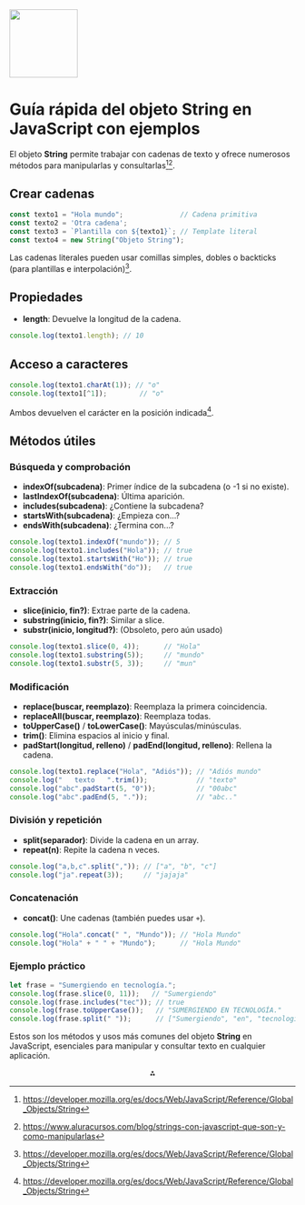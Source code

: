 <img src="https://r2cdn.perplexity.ai/pplx-full-logo-primary-dark%402x.png" class="logo" width="120"/>

# Guía rápida del objeto **String** en JavaScript con ejemplos

El objeto **String** permite trabajar con cadenas de texto y ofrece numerosos métodos para manipularlas y consultarlas[^1][^5].

## Crear cadenas

```js
const texto1 = "Hola mundo";              // Cadena primitiva
const texto2 = 'Otra cadena';
const texto3 = `Plantilla con ${texto1}`; // Template literal
const texto4 = new String("Objeto String");
```

Las cadenas literales pueden usar comillas simples, dobles o backticks (para plantillas e interpolación)[^1].

## Propiedades

- **length**: Devuelve la longitud de la cadena.

```js
console.log(texto1.length); // 10
```


## Acceso a caracteres

```js
console.log(texto1.charAt(1)); // "o"
console.log(texto1[^1]);        // "o"
```

Ambos devuelven el carácter en la posición indicada[^1].

## Métodos útiles

### Búsqueda y comprobación

- **indexOf(subcadena)**: Primer índice de la subcadena (o -1 si no existe).
- **lastIndexOf(subcadena)**: Última aparición.
- **includes(subcadena)**: ¿Contiene la subcadena?
- **startsWith(subcadena)**: ¿Empieza con...?
- **endsWith(subcadena)**: ¿Termina con...?

```js
console.log(texto1.indexOf("mundo")); // 5
console.log(texto1.includes("Hola")); // true
console.log(texto1.startsWith("Ho")); // true
console.log(texto1.endsWith("do"));   // true
```


### Extracción

- **slice(inicio, fin?)**: Extrae parte de la cadena.
- **substring(inicio, fin?)**: Similar a slice.
- **substr(inicio, longitud?)**: (Obsoleto, pero aún usado)

```js
console.log(texto1.slice(0, 4));      // "Hola"
console.log(texto1.substring(5));     // "mundo"
console.log(texto1.substr(5, 3));     // "mun"
```


### Modificación

- **replace(buscar, reemplazo)**: Reemplaza la primera coincidencia.
- **replaceAll(buscar, reemplazo)**: Reemplaza todas.
- **toUpperCase()** / **toLowerCase()**: Mayúsculas/minúsculas.
- **trim()**: Elimina espacios al inicio y final.
- **padStart(longitud, relleno)** / **padEnd(longitud, relleno)**: Rellena la cadena.

```js
console.log(texto1.replace("Hola", "Adiós")); // "Adiós mundo"
console.log("   texto   ".trim());            // "texto"
console.log("abc".padStart(5, "0"));          // "00abc"
console.log("abc".padEnd(5, "."));            // "abc.."
```


### División y repetición

- **split(separador)**: Divide la cadena en un array.
- **repeat(n)**: Repite la cadena n veces.

```js
console.log("a,b,c".split(",")); // ["a", "b", "c"]
console.log("ja".repeat(3));     // "jajaja"
```


### Concatenación

- **concat()**: Une cadenas (también puedes usar `+`).

```js
console.log("Hola".concat(" ", "Mundo")); // "Hola Mundo"
console.log("Hola" + " " + "Mundo");      // "Hola Mundo"
```


### Ejemplo práctico

```js
let frase = "Sumergiendo en tecnología.";
console.log(frase.slice(0, 11));   // "Sumergiendo"
console.log(frase.includes("tec")); // true
console.log(frase.toUpperCase());   // "SUMERGIENDO EN TECNOLOGÍA."
console.log(frase.split(" "));      // ["Sumergiendo", "en", "tecnología."]
```

Estos son los métodos y usos más comunes del objeto **String** en JavaScript, esenciales para manipular y consultar texto en cualquier aplicación.

<div style="text-align: center">⁂</div>

[^1]: https://developer.mozilla.org/es/docs/Web/JavaScript/Reference/Global_Objects/String

[^2]: https://codingpotions.com/javascript-strings/

[^3]: https://boluda.com/curso/javascript/5-objeto-string/

[^4]: https://www.youtube.com/watch?v=sFRUQbh7SqE

[^5]: https://www.aluracursos.com/blog/strings-con-javascript-que-son-y-como-manipularlas

[^6]: https://www.apinem.com/objetos-en-javascript/

[^7]: http://www.asuntosoftware.com/2023/01/javascript-guia-rapida-de-expresiones.html

[^8]: https://www.aulascript.com/evaluar/strings-basico.htm

[^9]: https://developer.mozilla.org/es/docs/Web/JavaScript/Guide

[^10]: https://labex.io/es/tutorials/html-explore-string-object-methods-in-javascript-451061

